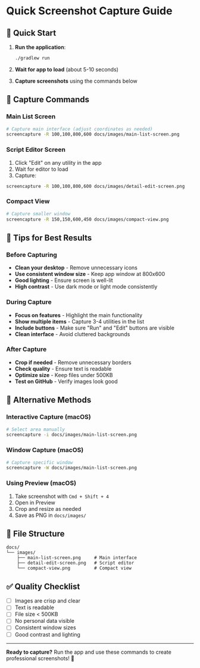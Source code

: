 # Quick Screenshot Capture Guide

## 🚀 Quick Start

1. **Run the application**:
   ```bash
   ./gradlew run
   ```

2. **Wait for app to load** (about 5-10 seconds)

3. **Capture screenshots** using the commands below

## 📸 Capture Commands

### Main List Screen
```bash
# Capture main interface (adjust coordinates as needed)
screencapture -R 100,100,800,600 docs/images/main-list-screen.png
```

### Script Editor Screen
1. Click "Edit" on any utility in the app
2. Wait for editor to load
3. Capture:
```bash
screencapture -R 100,100,800,600 docs/images/detail-edit-screen.png
```

### Compact View
```bash
# Capture smaller window
screencapture -R 150,150,600,450 docs/images/compact-view.png
```

## 🎯 Tips for Best Results

### Before Capturing
- **Clean your desktop** - Remove unnecessary icons
- **Use consistent window size** - Keep app window at 800x600
- **Good lighting** - Ensure screen is well-lit
- **High contrast** - Use dark mode or light mode consistently

### During Capture
- **Focus on features** - Highlight the main functionality
- **Show multiple items** - Capture 3-4 utilities in the list
- **Include buttons** - Make sure "Run" and "Edit" buttons are visible
- **Clean interface** - Avoid cluttered backgrounds

### After Capture
- **Crop if needed** - Remove unnecessary borders
- **Check quality** - Ensure text is readable
- **Optimize size** - Keep files under 500KB
- **Test on GitHub** - Verify images look good

## 🔧 Alternative Methods

### Interactive Capture (macOS)
```bash
# Select area manually
screencapture -i docs/images/main-list-screen.png
```

### Window Capture (macOS)
```bash
# Capture specific window
screencapture -W docs/images/main-list-screen.png
```

### Using Preview (macOS)
1. Take screenshot with `Cmd + Shift + 4`
2. Open in Preview
3. Crop and resize as needed
4. Save as PNG in `docs/images/`

## 📁 File Structure
```
docs/
└── images/
    ├── main-list-screen.png     # Main interface
    ├── detail-edit-screen.png   # Script editor
    └── compact-view.png         # Compact view
```

## ✅ Quality Checklist
- [ ] Images are crisp and clear
- [ ] Text is readable
- [ ] File size < 500KB
- [ ] No personal data visible
- [ ] Consistent window sizes
- [ ] Good contrast and lighting

---

**Ready to capture?** Run the app and use these commands to create professional screenshots! 📸 